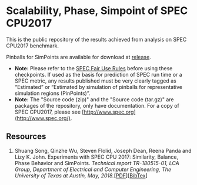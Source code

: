 # Scalability, Phase, Simpoint of SPEC CPU2017

This is the public repository of the results achieved from analysis on SPEC CPU2017 benchmark.

Pinballs for SimPoints are available for download at [release](https://github.com/UT-LCA/Scalability-Phase-Simpoint-of-SPEC-CPU2017/releases).
- **Note:** Please refer to the [SPEC Fair Use Rules](http://www.spec.org/fairuse.html) before using these checkpoints. If used as the basis for prediction of SPEC run time or a SPEC metric, any results published must be very clearly tagged as “Estimated” or “Estimated by simulation of pinballs for representative simulation regions (PinPoints)”.
- **Note:** The "Source code (zip)" and the "Source code (tar.gz)" are packages of the repository, only have documentation. For a copy of SPEC CPU2017, please see [http://www.spec.org](http://www.spec.org/).

## Resources
1. Shuang Song, Qinzhe Wu, Steven Flolid, Joseph Dean, Reena Panda and Lizy K. John. Experiments with SPEC CPU 2017: Similarity, Balance, Phase Behavior and SimPoints. _Technical report TR-180515-01, LCA Group, Department of Electrical and Computer Engineering, The University of Texas at Austin, May, 2018._\[[PDF](http://lca.ece.utexas.edu/pubs/UT_LCA_TR-180515-01.pdf)\]\[[BibTex](https://github.com/UT-LCA/Scalability-Phase-Simpoint-of-SPEC-CPU2017/tree/master/CITEME.bib)\]

